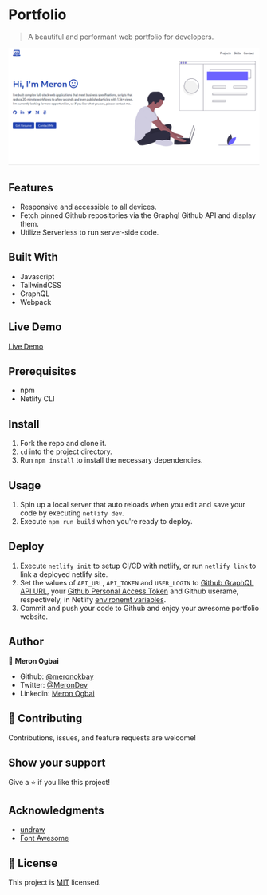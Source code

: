 # Portfolio

> A beautiful and performant web portfolio for developers.

![screenshot](./dist/assets/app_screenshot.png)

## Features

- Responsive and accessible to all devices.
- Fetch pinned Github repositories via the Graphql Github API and display them.
- Utilize Serverless to run server-side code.

## Built With

- Javascript
- TailwindCSS
- GraphQL
- Webpack

## Live Demo

[Live Demo](https://meronogbai.me)

## Prerequisites

- npm
- Netlify CLI

## Install

1. Fork the repo and clone it.
1. `cd` into the project directory.
1. Run `npm install` to install the necessary dependencies.

## Usage

1. Spin up a local server that auto reloads when you edit and save your code by executing `netlify dev`.
1. Execute `npm run build` when you're ready to deploy.

## Deploy

1. Execute `netlify init` to setup CI/CD with netlify, or run `netlify link` to link a deployed netlify site.
1. Set  the values of `API_URL`, `API_TOKEN` and `USER_LOGIN` to [Github GraphQL API URL](https://docs.github.com/en/graphql/guides/forming-calls-with-graphql#the-graphql-endpoint), your [Github Personal Access Token](https://github.com/settings/tokens) and Github userame, respectively, in Netlify [environemt variables](https://docs.netlify.com/configure-builds/environment-variables/).
1. Commit and push your code to Github and enjoy your awesome portfolio website.

## Author

👤 **Meron Ogbai**

- Github: [@meronokbay](https://github.com/meronokbay)
- Twitter: [@MeronDev](https://twitter.com/MeronDev)
- Linkedin: [Meron Ogbai](https://linkedin.com/in/meron-ogbai/)

## 🤝 Contributing

Contributions, issues, and feature requests are welcome!

## Show your support

Give a ⭐️ if you like this project!

## Acknowledgments

- [undraw](https://undraw.co/)
- [Font Awesome](https://fontawesome.com/)

## 📝 License

This project is [MIT](./LICENSE) licensed.
